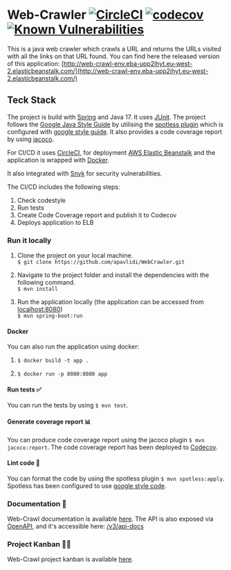 # Web-Crawler [![CircleCI](https://dl.circleci.com/status-badge/img/gh/apavlidi/WebCrawler/tree/main.svg?style=svg)](https://dl.circleci.com/status-badge/redirect/gh/apavlidi/WebCrawler/tree/main) [![codecov](https://codecov.io/gh/apavlidi/WebCrawler/branch/main/graph/badge.svg?token=T7ACUBVJDX)](https://codecov.io/gh/apavlidi/WebCrawler) [![Known Vulnerabilities](https://snyk.io/test/github/apavlidi/WebCrawler/badge.svg)](https://snyk.io/test/github/apavlidi/WebCrawler)

This is a java web crawler which crawls a URL and returns the URLs visited with all the links on that URL found. You can find here the released version of this application: [http://web-crawl-env.eba-upp2ihyt.eu-west-2.elasticbeanstalk.com/](http://web-crawl-env.eba-upp2ihyt.eu-west-2.elasticbeanstalk.com/)

## Teck Stack

The project is build with [Spring](https://spring.io/) and Java 17. It uses [JUnit](https://junit.org/junit5/).
The project follows the [Google Java Style Guide](https://google.github.io/styleguide/javaguide.html) by utilising the [spotless plugin](https://github.com/diffplug/spotless) which is configured with [google style guide](https://google.github.io/styleguide/javaguide.html). It also provides a code coverage report by using [jacoco](https://github.com/jacoco/jacoco). 

For CI/CD it uses [CircleCI](https://app.circleci.com/), for deployment [AWS Elastic Beanstalk](https://aws.amazon.com/elasticloadbalancing/) and the application is wrapped with [Docker](https://www.docker.com/).

It also integrated with [Snyk](https://snyk.io/) for security vulnerabilities.

The CI/CD includes the following steps:
1. Check codestyle
2. Run tests
3. Create Code Coverage report and publish it to Codecov
4. Deploys application to ELB

### Run it locally
1) Clone the project on your local machine.  <br/>
   `$ git clone https://github.com/apavlidi/WebCrawler.git`

2) Navigate to the project folder and install the dependencies with the following command.  <br/>
   `$ mvn install`

3) Run the application locally (the application can be accessed from [localhost:8080](http://localhost:8080/)) <br/>
   `$ mvn spring-boot:run`

#### Docker
You can also run the application using docker:

1) `$ docker build -t app .`

2) `$ docker run -p 8080:8080 app`

#### Run tests ✅
You can run the tests by using `$ mvn test`.

#### Generate coverage report 📊
You can produce code coverage report using the jacoco plugin `$ mvn jacoco:report`.
The code coverage report has been deployed to [Codecov](https://app.codecov.io/).

#### Lint code 💅
You can format the code by using the spotless plugin `$ mvn spotless:apply`. Spotless has been configured to use [google style code](https://google.github.io/styleguide/javaguide.html).

### Documentation 📕
Web-Crawl documentation is available [here](https://github.com/apavlidi/WebCrawler/wiki).
The API is also exposed via [OpenAPI](https://www.openapis.org/), and it's accessible here: [/v3/api-docs](http://web-crawl-env.eba-upp2ihyt.eu-west-2.elasticbeanstalk.com/v3/api-docs)

### Project Kanban 👨‍🏫
Web-Crawl project kanban is available [here](https://github.com/users/apavlidi/projects/1).
